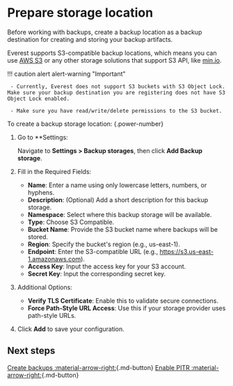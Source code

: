 # Prepare storage location

Before working with backups, create a backup location as a backup destination for creating and storing your backup artifacts.  

Everest supports S3-compatible backup locations, which means you can use [AWS S3](https://aws.amazon.com/s3/) or any other storage solutions that support S3 API, like [min.io](https://min.io/).

!!! caution alert alert-warning "Important"

     - Currently, Everest does not support S3 buckets with S3 Object Lock. Make sure your backup destination you are registering does not have S3 Object Lock enabled.

     - Make sure you have read/write/delete permissions to the S3 bucket.

To create a backup storage location:
{.power-number}

1. Go to **Settings:

    Navigate to **Settings > Backup storages**, then click **Add Backup storage**.

2. Fill in the Required Fields:
   - **Name**: Enter a name using only lowercase letters, numbers, or hyphens.
   - **Description**: (Optional) Add a short description for this backup storage.
   - **Namespace**: Select where this backup storage will be available.
   - **Type**: Choose S3 Compatible.
   - **Bucket Name**: Provide the S3 bucket name where backups will be stored.
   - **Region**: Specify the bucket's region (e.g., us-east-1).
   - **Endpoint**: Enter the S3-compatible URL (e.g., https://s3.us-east-1.amazonaws.com).
   - **Access Key**: Input the access key for your S3 account.
   - **Secret Key**: Input the corresponding secret key.

3. Additional Options:
   - **Verify TLS Certificate**: Enable this to validate secure connections.
   - **Force Path-Style URL Access**: Use this if your storage provider uses path-style URLs.

4. Click **Add** to save your configuration.

## Next steps

[Create backups :material-arrow-right:](../use/createBackups/CreateOnDemand.md){.md-button}
[Enable PITR :material-arrow-right:](../use/createBackups/EnablePITR.md){.md-button}